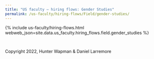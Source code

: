 ```yaml
---
title: "US faculty — hiring flows: Gender Studies"
permalink: /us-faculty/hiring-flows/Field/gender-studies/
---
```


{% include us-faculty/hiring-flows.html webweb_json=site.data.us_faculty.hiring_flows.field.gender_studies %}

<br>

Copyright 2022, Hunter Wapman & Daniel Larremore